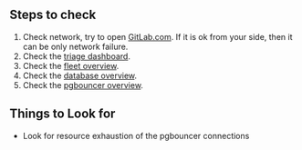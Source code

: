 ## Steps to check

1. Check network, try to open [GitLab.com](https://gitlab.com). If it is ok from your side, then it can be only network failure.
1. Check the [triage dashboard](https://dashboards.gitlab.net/d/RZmbBr7mk/gitlab-triage?orgId=1).
1. Check the [fleet overview](https://dashboards.gitlab.net/dashboard/db/fleet-overview).
1. Check the [database overview](https://dashboards.gitlab.net/d/000000144/postgresql-overview?orgId=1).
1. Check the [pgbouncer overview](https://dashboards.gitlab.net/d/PwlB97Jmk/pgbouncer-overview?orgId=1).

## Things to Look for
* Look for resource exhaustion of the pgbouncer connections
